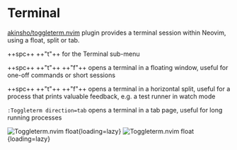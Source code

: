 # Terminal

[akinsho/toggleterm.nvim](https://github.com/akinsho/toggleterm.nvim) plugin provides a terminal session within Neovim, using a float, split or tab.


++spc++ ++"t"++ for the Terminal sub-menu 

++spc++  ++"t"++ ++"f"++ opens a terminal in a floating window, useful for one-off commands or short sessions

++spc++  ++"t"++ ++"f"++ opens a terminal in a horizontal split, useful for a process that prints valuable feedback, e.g. a test runner in watch mode

`:Toggleterm direction=tab` opens a terminal in a tab page, useful for long running processes

<!-- TODO: Add key binding for Terminal in a tab to lua/plugins/user-practicalli.lua -->

![Toggleterm.nvim float](https://github.com/practicalli/graphic-design/blob/live/editors/neovim/screenshots/neovim-terminal-float-directory-listing-light.png?raw=true#only-light){loading=lazy}
![Toggleterm.nvim float](https://github.com/practicalli/graphic-design/blob/live/editors/neovim/screenshots/neovim-terminal-float-directory-listing-dark.png?raw=true#only-dark){loading=lazy}
